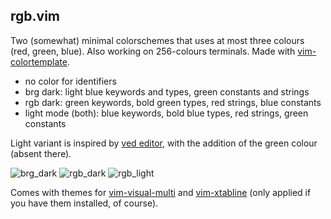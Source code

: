 ## rgb.vim

Two (somewhat) minimal colorschemes that uses at most three colours (red, green,
blue). Also working on 256-colours terminals. Made with
[vim-colortemplate](https://github.com/lifepillar/vim-colortemplate).

- no color for identifiers
- brg dark: light blue keywords and types, green constants and strings
- rgb dark: green keywords, bold green types, red strings, blue constants
- light mode (both): blue keywords, bold blue types, red strings, green constants

Light variant is inspired by [ved editor](https://github.com/vlang/ved), with
the addition of the green colour (absent there).

![brg_dark](https://user-images.githubusercontent.com/26169924/135177279-15173f04-76e6-41fd-933d-81c2e3e463ed.gif)
![rgb_dark](https://user-images.githubusercontent.com/26169924/121647577-d9a05280-ca96-11eb-93df-9dda9aaaddc0.jpg)
![rgb_light](https://user-images.githubusercontent.com/26169924/121647586-dc9b4300-ca96-11eb-83a0-3ee514d7a2d2.jpg)

Comes with themes for
[vim-visual-multi](https://github.com/mg979/vim-visual-multi) and
[vim-xtabline](https://github.com/mg979/vim-xtabline) (only applied if you have
them installed, of course).
